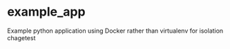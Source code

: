 # example_app
Example python application using Docker rather than virtualenv for isolation
chagetest
